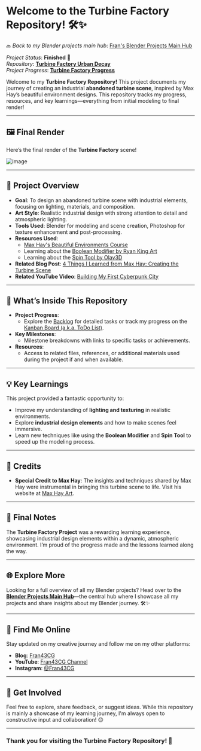 # Welcome to the Turbine Factory Repository! 🛠️✨

🔙 _Back to my Blender projects main hub_: [Fran's Blender Projects Main Hub](https://github.com/ux-fran/blender-projects-main-hub-repo)

_Project Status_: **Finished** 🎉  
_Repository_: **[Turbine Factory Urban Decay](https://github.com/ux-fran/turbine-factory-urban-decay-repository)**  
_Project Progress_: **[Turbine Factory Progress](https://github.com/users/ux-fran/projects/67)**  

Welcome to my **Turbine Factory Repository!** This project documents my journey of creating an industrial **abandoned turbine scene**, inspired by Max Hay’s beautiful environment designs. This repository tracks my progress, resources, and key learnings—everything from initial modeling to final render!

---

## 🖼️ Final Render

Here’s the final render of the **Turbine Factory** scene!

![image](https://github.com/user-attachments/assets/39cc631d-13d0-4a23-b4ee-15d736fc16bd)

---

## 🧩 Project Overview

- **Goal**: To design an abandoned turbine scene with industrial elements, focusing on lighting, materials, and composition.
- **Art Style**: Realistic industrial design with strong attention to detail and atmospheric lighting.
- **Tools Used**: Blender for modeling and scene creation, Photoshop for texture enhancement and post-processing.
- **Resources Used**:
  - [Max Hay's Beautiful Environments Course](https://maxhayart.com)
  - Learning about the [Boolean Modifier by Ryan King Art](https://www.youtube.com/watch?v=CHqH5oz0DvQ)
  - Learning about the [Spin Tool by Olav3D](https://youtu.be/4GZc6_Y-DY8)
- **Related Blog Post**: [4 Things I Learned from Max Hay: Creating the Turbine Scene](https://www.fran43cg.com/blog/2024/06/19/4-things-i-learned-from-max-hay-creating-the-turbine-scene/)
- **Related YouTube Video**: [Building My First Cyberpunk City](https://www.youtube.com/watch?v=MR7xzW8NLeM)

---

## 📌 What’s Inside This Repository

- **Project Progress**:
  - Explore the [Backlog](https://github.com/users/ux-fran/projects/67) for detailed tasks or track my progress on the [Kanban Board (a.k.a. ToDo List)](https://github.com/users/ux-fran/projects/67/views/2).
- **Key Milestones**:
  - Milestone breakdowns with links to specific tasks or achievements.
- **Resources**:
  - Access to related files, references, or additional materials used during the project if and when available.

---

## 💡 Key Learnings

This project provided a fantastic opportunity to:

- Improve my understanding of **lighting and texturing** in realistic environments.
- Explore **industrial design elements** and how to make scenes feel immersive.
- Learn new techniques like using the **Boolean Modifier** and **Spin Tool** to speed up the modeling process.

---

## 🙏 Credits

- **Special Credit to Max Hay**: The insights and techniques shared by Max Hay were instrumental in bringing this turbine scene to life. Visit his website at [Max Hay Art](https://maxhayart.com).

---

## 📝 Final Notes

The **Turbine Factory Project** was a rewarding learning experience, showcasing industrial design elements within a dynamic, atmospheric environment. I’m proud of the progress made and the lessons learned along the way.

---

## 🌐 Explore More

Looking for a full overview of all my Blender projects? Head over to the **[Blender Projects Main Hub](https://github.com/ux-fran/blender-projects-main-hub-repo)**—the central hub where I showcase all my projects and share insights about my Blender journey. 🛠️✨

---

## 🔗 Find Me Online

Stay updated on my creative journey and follow me on my other platforms:

- **Blog**: [Fran43CG](https://www.fran43cg.com)  
- **YouTube**: [Fran43CG Channel](https://www.youtube.com/@Fran43CG)  
- **Instagram**: [@Fran43CG](https://www.instagram.com/fran43cg/)  

---

## 🤝 Get Involved

Feel free to explore, share feedback, or suggest ideas. While this repository is mainly a showcase of my learning journey, I'm always open to constructive input and collaboration! 😊

---

### Thank you for visiting the Turbine Factory Repository! 🎉
